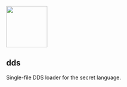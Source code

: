 <img src="https://github.com/user-attachments/assets/572e4bbc-7907-4821-8315-45324dc8dfb7" width=110px></img>

## dds
Single-file DDS loader for the secret language.




















